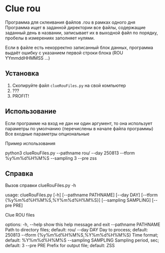 # Clue rou

Программа для склеивания файлов .rou в рамках одного дня
Программа ищет в заданной директории все файлы, содержащие заданный день в названии, записывает их в выходной файл по порядку, пробелы в измерениях заполняет нулями.

Если в файле есть некорректно записанный блок данных, программа выдаёт ошибку с указанием первой строки блока (ROU YYmmddHHMMSS ...)


## Установка

1. Скопируйте файл `clueRouFiles.py` на свой компьютер
2. ???
3. PROFIT!

## Использование

Если программе на вход не дан ни один аргумент, то она использует параметры по умолчанию (перечислены в начале файла программы) 
Все входные параметры опциональные

Пример использования

python3 clueRouFiles.py --pathname rou/ --day 250813 --tform %y%m%d%H%M%S --sampling 3 --pre zss

## Справка
Вызов справки 
clueRouFiles.py -h

usage: clueRouFiles.py [-h] [--pathname PATHNAME] [--day DAY] [--tform {%y%m%d%H%M%S,%Y%m%d%H%M%S}] [--sampling SAMPLING] [--pre PRE]

Clue ROU files

options:
  -h, --help            show this help message and exit
  --pathname PATHNAME   Path to directory files; default: rou/
  --day DAY             Day to process; default: 250813
  --tform {%y%m%d%H%M%S,%Y%m%d%H%M%S}
                        Time format; default: %Y%m%d%H%M%S
  --sampling SAMPLING   Sampling period, sec; default: 3
  --pre PRE             Prefix for output file; default: ZSS


